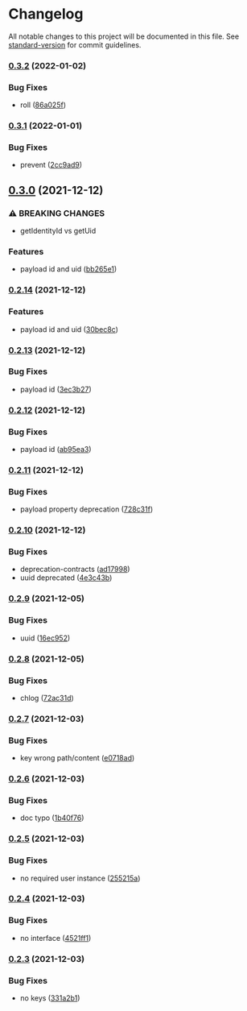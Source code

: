 # Changelog

All notable changes to this project will be documented in this file. See [standard-version](https://github.com/conventional-changelog/standard-version) for commit guidelines.

### [0.3.2](https://github.com/freedomsex/jwt-manager/compare/0.3.1...0.3.2) (2022-01-02)


### Bug Fixes

* roll ([86a025f](https://github.com/freedomsex/jwt-manager/commit/86a025fbab4e3af5ddfd64654101fd3c6183b45b))

### [0.3.1](https://github.com/freedomsex/jwt-manager/compare/0.3.0...0.3.1) (2022-01-01)


### Bug Fixes

* prevent ([2cc9ad9](https://github.com/freedomsex/jwt-manager/commit/2cc9ad9796837f9c15b86aae516ddd7e938846b3))

## [0.3.0](https://github.com/freedomsex/jwt-manager/compare/0.2.14...0.3.0) (2021-12-12)


### ⚠ BREAKING CHANGES

* getIdentityId vs getUid

### Features

* payload id and uid ([bb265e1](https://github.com/freedomsex/jwt-manager/commit/bb265e1fe19da085241a0c88ef111eea2efd2b5f))

### [0.2.14](https://github.com/freedomsex/jwt-manager/compare/0.2.13...0.2.14) (2021-12-12)


### Features

* payload id and uid ([30bec8c](https://github.com/freedomsex/jwt-manager/commit/30bec8cd8a8438481811c5e2d44e00a6bac123d7))

### [0.2.13](https://github.com/freedomsex/jwt-manager/compare/0.2.12...0.2.13) (2021-12-12)


### Bug Fixes

* payload id ([3ec3b27](https://github.com/freedomsex/jwt-manager/commit/3ec3b27b391443d0d44b0a07c6d62e9a81b9b775))

### [0.2.12](https://github.com/freedomsex/jwt-manager/compare/0.2.11...0.2.12) (2021-12-12)


### Bug Fixes

* payload id ([ab95ea3](https://github.com/freedomsex/jwt-manager/commit/ab95ea3049afff713801a09abbaf53b30b207229))

### [0.2.11](https://github.com/freedomsex/jwt-manager/compare/0.2.10...0.2.11) (2021-12-12)


### Bug Fixes

* payload property deprecation ([728c31f](https://github.com/freedomsex/jwt-manager/commit/728c31f5b5ac6fd2b3f08718897fdfd3d254ccb3))

### [0.2.10](https://github.com/freedomsex/jwt-manager/compare/0.2.9...0.2.10) (2021-12-12)


### Bug Fixes

* deprecation-contracts ([ad17998](https://github.com/freedomsex/jwt-manager/commit/ad17998c598065576468716d7becbb26d2f02726))
* uuid deprecated ([4e3c43b](https://github.com/freedomsex/jwt-manager/commit/4e3c43b9748e924a8f0c94312af13eefa7c30eb5))

### [0.2.9](https://github.com/freedomsex/jwt-manager/compare/0.2.8...0.2.9) (2021-12-05)


### Bug Fixes

* uuid ([16ec952](https://github.com/freedomsex/jwt-manager/commit/16ec952150aa1b1bb602a131ae8b66c42ac4799a))

### [0.2.8](https://github.com/freedomsex/jwt-manager/compare/0.2.7...0.2.8) (2021-12-05)


### Bug Fixes

* chlog ([72ac31d](https://github.com/freedomsex/jwt-manager/commit/72ac31dfa957a41ddf4dd190c570f69a6dc68975))

### [0.2.7](https://github.com/freedomsex/jwt-manager/compare/0.2.6...0.2.7) (2021-12-03)


### Bug Fixes

* key wrong path/content ([e0718ad](https://github.com/freedomsex/jwt-manager/commit/e0718ad53606191f9e41c805a8dbb04e3b52fab8))

### [0.2.6](https://github.com/freedomsex/jwt-manager/compare/0.2.5...0.2.6) (2021-12-03)


### Bug Fixes

* doc typo ([1b40f76](https://github.com/freedomsex/jwt-manager/commit/1b40f76068f79cd59d38da59902b757080a06957))

### [0.2.5](https://github.com/freedomsex/jwt-manager/compare/0.2.4...0.2.5) (2021-12-03)


### Bug Fixes

* no required user instance ([255215a](https://github.com/freedomsex/jwt-manager/commit/255215afc49035da50e564a626ce85aebfe24ea4))

### [0.2.4](https://github.com/freedomsex/jwt-manager/compare/0.2.3...0.2.4) (2021-12-03)


### Bug Fixes

* no interface ([4521ff1](https://github.com/freedomsex/jwt-manager/commit/4521ff1d34d4f7d6219b823e5aa40745f116a3d9))

### [0.2.3](https://github.com/freedomsex/jwt-manager/compare/v0.2.2...v0.2.3) (2021-12-03)


### Bug Fixes

* no keys ([331a2b1](https://github.com/freedomsex/jwt-manager/commit/331a2b1caa4ecb51a827b5797f139c7aae46659c))
